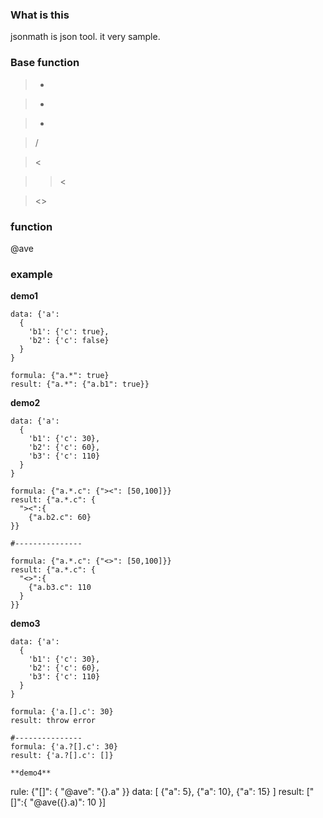 ### What is this
jsonmath is json tool. it very sample.


### Base function

> +

> -

> *

> /

> >

> <

> ><

> <>

### function

@ave

### example

**demo1**

```
data: {'a':
  {
    'b1': {'c': true},
    'b2': {'c': false}
  }
}

formula: {"a.*": true}
result: {"a.*": {"a.b1": true}}
```

**demo2**

```
data: {'a':
  {
    'b1': {'c': 30},
    'b2': {'c': 60},
    'b3': {'c': 110}
  }
}

formula: {"a.*.c": {"><": [50,100]}}
result: {"a.*.c": {
  "><":{
    {"a.b2.c": 60}
}}

#---------------

formula: {"a.*.c": {"<>": [50,100]}}
result: {"a.*.c": {
  "<>":{
    {"a.b3.c": 110
  }
}}

```

**demo3**

```
data: {'a':
  {
    'b1': {'c': 30},
    'b2': {'c': 60},
    'b3': {'c': 110}
  }
}

formula: {'a.[].c': 30}
result: throw error

#---------------
formula: {'a.?[].c': 30}
result: {'a.?[].c': []}

**demo4**

```
rule: {"[]": {
  "@ave": "{}.a"
}}
data: [
  {"a": 5},
  {"a": 10},
  {"a": 15}
]
result: ["[]":{
"@ave({}.a)": 10
}]
```



